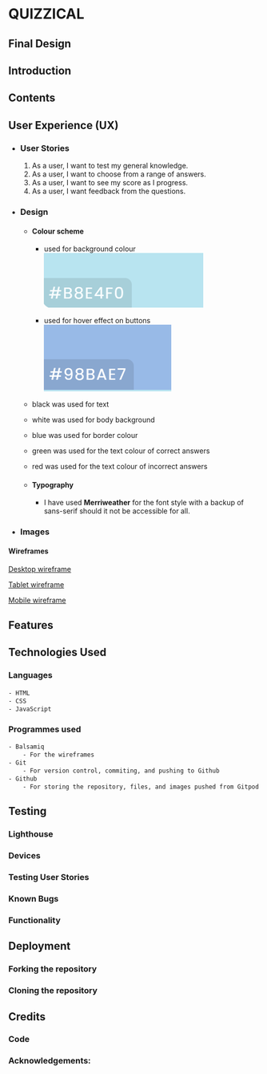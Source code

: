 # QUIZZICAL

## Final Design
## Introduction
## Contents
## User Experience (UX)
- ### User Stories
    
    1. As a user, I want to test my general knowledge.
    2. As a user, I want to choose from a range of answers.
    3. As a user, I want to see my score as I progress.
    4. As a user, I want feedback from the questions.  

- ### Design
    - #### Colour scheme
        - used for background colour
![B8E4F0](./assets/design/background-colour.png)

        - used for hover effect on buttons
![98BAE7](./assets/design/button-colour.png)

    - black was used for text
    - white was used for body background
    - blue was used for border colour
    - green was used for the text colour of correct answers
    - red was used for the text colour of incorrect answers


    - #### Typography
        - I have used **Merriweather** for the font style with a backup of sans-serif should it not be accessible for all.

- ### Images

#### Wireframes

[Desktop wireframe](./assets/wireframes/quizzical-desktop.png)

[Tablet wireframe](./assets/wireframes/quizzical-tablet.png)

[Mobile wireframe](./assets/wireframes/quizzical-mobile.png)

## Features
## Technologies Used
### Languages
    - HTML
    - CSS
    - JavaScript
### Programmes used
    - Balsamiq
        - For the wireframes
    - Git
        - For version control, commiting, and pushing to Github
    - Github
        - For storing the repository, files, and images pushed from Gitpod
    

## Testing

### Lighthouse
### Devices
### Testing User Stories
### Known Bugs
### Functionality
## Deployment

### Forking the repository
### Cloning the repository
## Credits
### Code
### Acknowledgements: